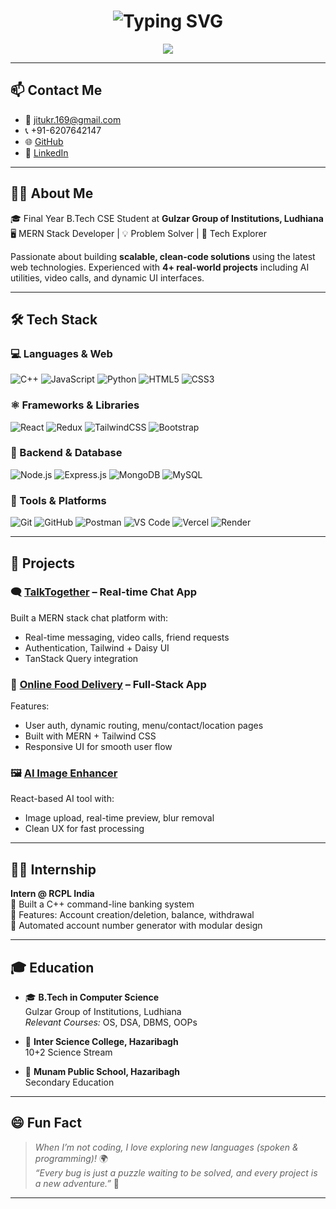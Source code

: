 
<h1 align="center">
  <img src="https://readme-typing-svg.demolab.com?font=Fira+Code&size=26&duration=3000&pause=1000&color=36BCF7&center=true&vCenter=true&width=1000&lines=Hi+there+%F0%9F%91%8B%2C+I'm+Jitu+Kumar+Mandal;Final+Year+CSE+Student;MERN+Stack+Web+Developer+%F0%9F%9A%80;Open+Source+Enthusiast+%F0%9F%92%BB;Let's+Build+Something+Great+Together+%E2%9C%A8" alt="Typing SVG" />
</h1>

<p align="center">
  <img src="https://img.shields.io/badge/Profile_Views-🔵%20Tracking-blue?style=for-the-badge&logo=github&labelColor=181717&color=blue" />
</p>

---

## 📫 Contact Me

- 📧 [jitukr.169@gmail.com](mailto:jitukr.169@gmail.com)
- 📞 +91-6207642147
- 🌐 [GitHub](https://github.com/Jitumandal6205)
- 💼 [LinkedIn](https://www.linkedin.com/in/your-profile-link)

---

## 🧑‍💻 About Me

🎓 Final Year B.Tech CSE Student at **Gulzar Group of Institutions, Ludhiana**  
🖥️ MERN Stack Developer | 💡 Problem Solver | 🚀 Tech Explorer

Passionate about building **scalable, clean-code solutions** using the latest web technologies. Experienced with **4+ real-world projects** including AI utilities, video calls, and dynamic UI interfaces.

---

## 🛠️ Tech Stack

### 💻 Languages & Web
![C++](https://img.shields.io/badge/-C++-00599C?style=flat&logo=c%2B%2B&logoColor=white)
![JavaScript](https://img.shields.io/badge/-JavaScript-F7DF1E?style=flat&logo=javascript&logoColor=black)
![Python](https://img.shields.io/badge/-Python-3776AB?style=flat&logo=python&logoColor=white)
![HTML5](https://img.shields.io/badge/-HTML5-E34F26?style=flat&logo=html5&logoColor=white)
![CSS3](https://img.shields.io/badge/-CSS3-1572B6?style=flat&logo=css3&logoColor=white)

### ⚛️ Frameworks & Libraries
![React](https://img.shields.io/badge/-React.js-61DAFB?style=flat&logo=react&logoColor=black)
![Redux](https://img.shields.io/badge/-Redux-764ABC?style=flat&logo=redux&logoColor=white)
![TailwindCSS](https://img.shields.io/badge/-Tailwind_CSS-38B2AC?style=flat&logo=tailwind-css&logoColor=white)
![Bootstrap](https://img.shields.io/badge/-Bootstrap-7952B3?style=flat&logo=bootstrap&logoColor=white)

### 🧰 Backend & Database
![Node.js](https://img.shields.io/badge/-Node.js-339933?style=flat&logo=node.js&logoColor=white)
![Express.js](https://img.shields.io/badge/-Express.js-000000?style=flat&logo=express&logoColor=white)
![MongoDB](https://img.shields.io/badge/-MongoDB-47A248?style=flat&logo=mongodb&logoColor=white)
![MySQL](https://img.shields.io/badge/-MySQL-4479A1?style=flat&logo=mysql&logoColor=white)

### 🔧 Tools & Platforms
![Git](https://img.shields.io/badge/-Git-F05032?style=flat&logo=git&logoColor=white)
![GitHub](https://img.shields.io/badge/-GitHub-181717?style=flat&logo=github&logoColor=white)
![Postman](https://img.shields.io/badge/-Postman-FF6C37?style=flat&logo=postman&logoColor=white)
![VS Code](https://img.shields.io/badge/-VS_Code-007ACC?style=flat&logo=visual-studio-code&logoColor=white)
![Vercel](https://img.shields.io/badge/-Vercel-000000?style=flat&logo=vercel&logoColor=white)
![Render](https://img.shields.io/badge/-Render-46E3B7?style=flat&logo=render&logoColor=white)

---

## 💼 Projects

### 🗨️ [TalkTogether](https://github.com/Jitumandal6205/TalkTogether) – Real-time Chat App
Built a MERN stack chat platform with:
- Real-time messaging, video calls, friend requests
- Authentication, Tailwind + Daisy UI
- TanStack Query integration

### 🍔 [Online Food Delivery](https://online-food-delivery-1-q4e0.onrender.com) – Full-Stack App
Features:
- User auth, dynamic routing, menu/contact/location pages
- Built with MERN + Tailwind CSS
- Responsive UI for smooth user flow

### 🖼️ [AI Image Enhancer](https://github.com/Jitumandal6205/AI-Image-Enhancer)
React-based AI tool with:
- Image upload, real-time preview, blur removal
- Clean UX for fast processing

---

## 👨‍💼 Internship

**Intern @ RCPL India**  
🔹 Built a C++ command-line banking system  
🔸 Features: Account creation/deletion, balance, withdrawal  
🔹 Automated account number generator with modular design

---

## 🎓 Education

- 🎓 **B.Tech in Computer Science**  
  Gulzar Group of Institutions, Ludhiana  
  _Relevant Courses:_ OS, DSA, DBMS, OOPs

- 🏫 **Inter Science College, Hazaribagh**  
  10+2 Science Stream

- 🏫 **Munam Public School, Hazaribagh**  
  Secondary Education

---

## 😄 Fun Fact

> _When I’m not coding, I love exploring new languages (spoken & programming)!_ 🌍  
> _“Every bug is just a puzzle waiting to be solved, and every project is a new adventure.”_ 🚀

---
